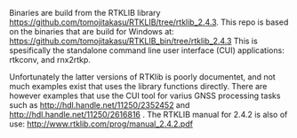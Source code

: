 Binaries are build from the RTKLIB library https://github.com/tomojitakasu/RTKLIB/tree/rtklib_2.4.3.
This repo is based on the binaries that are build for Windows at:  https://github.com/tomojitakasu/RTKLIB_bin/tree/rtklib_2.4.3
This is spesifically the standalone command line user interface (CUI) applications: rtkconv, and rnx2rtkp. 

Unfortunately the latter versions of RTKlib is poorly documentet, and not much examples exist that uses the library functions directly. There are however examples that use the CUI tool for varius GNSS processing tasks such as http://hdl.handle.net/11250/2352452 and http://hdl.handle.net/11250/2616816 . The RTKLIB manual for 2.4.2 is also of use: http://www.rtklib.com/prog/manual_2.4.2.pdf